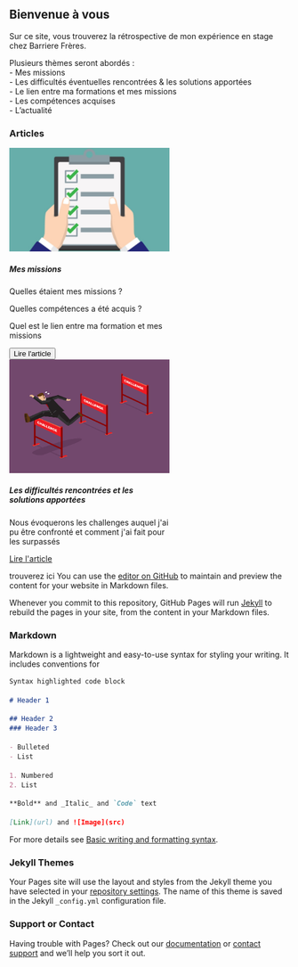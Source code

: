 ## Bienvenue à vous

Sur ce site, vous trouverez la rétrospective de mon expérience en stage chez Barriere Frères.

Plusieurs thèmes seront abordés :  
    - Mes missions  
    - Les difficultés éventuelles rencontrées & les solutions apportées    
	- Le lien entre ma formations et mes missions  
	- Les compétences acquises  
	- L’actualité  

### Articles

<div class="card" style="width: 18rem;">
  <img class="card-img-top" src="picture/missions.jpg" alt="Card image cap">
  <div class="card-body">
    <h5 class="card-title">Mes missions</h5>
    <p class="card-text">Quelles étaient mes missions ?</p>
    <p class="card-text">Quelles compétences a été acquis ? </p>
    <p class="card-text">Quel est le lien entre ma formation et mes missions </p>
    <button onclick="location.href = 'https://clementadm.github.io/internship-report/missions';" class="btn btn-dark">Lire l'article</button>
  </div>
</div>


<div class="card" style="width: 18rem;">
  <img class="card-img-top" src="picture/obstacles.png" alt="Card image cap">
  <div class="card-body">
    <h5 class="card-title">Les difficultés rencontrées et les solutions apportées</h5>
    <p class="card-text">Nous évoquerons les challenges auquel j'ai pu être confronté et comment j'ai fait pour les surpassés </p>
    <a href="https://clementadm.github.io/internship-report/challenge" class="btn btn-primary">Lire l'article</a>
  </div>
</div>










trouverez ici You can use the [editor on GitHub](https://github.com/Clementadm/internship-report/edit/gh-pages/index.md) to maintain and preview the content for your website in Markdown files.

Whenever you commit to this repository, GitHub Pages will run [Jekyll](https://jekyllrb.com/) to rebuild the pages in your site, from the content in your Markdown files.

### Markdown

Markdown is a lightweight and easy-to-use syntax for styling your writing. It includes conventions for

```markdown
Syntax highlighted code block

# Header 1

## Header 2
### Header 3

- Bulleted
- List

1. Numbered
2. List

**Bold** and _Italic_ and `Code` text

[Link](url) and ![Image](src)
```

For more details see [Basic writing and formatting syntax](https://docs.github.com/en/github/writing-on-github/getting-started-with-writing-and-formatting-on-github/basic-writing-and-formatting-syntax).

### Jekyll Themes

Your Pages site will use the layout and styles from the Jekyll theme you have selected in your [repository settings](https://github.com/Clementadm/internship-report/settings/pages). The name of this theme is saved in the Jekyll `_config.yml` configuration file.

### Support or Contact

Having trouble with Pages? Check out our [documentation](https://docs.github.com/categories/github-pages-basics/) or [contact support](https://support.github.com/contact) and we’ll help you sort it out.
